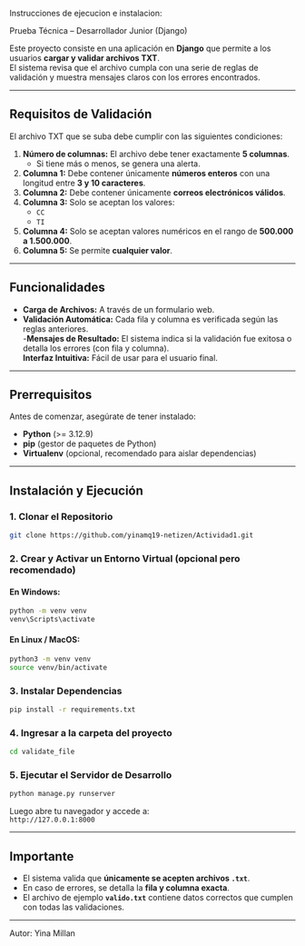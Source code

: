 Instrucciones de ejecucion e instalacion:

Prueba Técnica – Desarrollador Junior (Django)

Este proyecto consiste en una aplicación en **Django** que permite a los usuarios **cargar y validar archivos TXT**.  
El sistema revisa que el archivo cumpla con una serie de reglas de validación y muestra mensajes claros con los errores encontrados.

---

## Requisitos de Validación

El archivo TXT que se suba debe cumplir con las siguientes condiciones:

1. **Número de columnas:** El archivo debe tener exactamente **5 columnas**.  
   - Si tiene más o menos, se genera una alerta.
2. **Columna 1:** Debe contener únicamente **números enteros** con una longitud entre **3 y 10 caracteres**.  
3. **Columna 2:** Debe contener únicamente **correos electrónicos válidos**.  
4. **Columna 3:** Solo se aceptan los valores:  
   - `CC`  
   - `TI`  
5. **Columna 4:** Solo se aceptan valores numéricos en el rango de **500.000 a 1.500.000**.  
6. **Columna 5:** Se permite **cualquier valor**.

---

## Funcionalidades

- **Carga de Archivos:** A través de un formulario web.  
- **Validación Automática:** Cada fila y columna es verificada según las reglas anteriores.  
-**Mensajes de Resultado:** El sistema indica si la validación fue exitosa o detalla los errores (con fila y columna).  
**Interfaz Intuitiva:** Fácil de usar para el usuario final.  

---

## Prerrequisitos

Antes de comenzar, asegúrate de tener instalado:

- **Python** (>= 3.12.9)  
- **pip** (gestor de paquetes de Python)  
- **Virtualenv** (opcional, recomendado para aislar dependencias)  

---

##  Instalación y Ejecución

### 1️. Clonar el Repositorio
```bash
git clone https://github.com/yinamq19-netizen/Actividad1.git
```

### 2️. Crear y Activar un Entorno Virtual (opcional pero recomendado)

#### En Windows:
```bash
python -m venv venv
venv\Scripts\activate
```

#### En Linux / MacOS:
```bash
python3 -m venv venv
source venv/bin/activate
```

### 3️. Instalar Dependencias
```bash
pip install -r requirements.txt
```

### 4️. Ingresar a la carpeta del proyecto
```bash
cd validate_file
```

### 5️. Ejecutar el Servidor de Desarrollo
```bash
python manage.py runserver
```

Luego abre tu navegador y accede a:  
`http://127.0.0.1:8000`

---

## Importante

- El sistema valida que **únicamente se acepten archivos `.txt`**.  
- En caso de errores, se detalla la **fila y columna exacta**.  
- El archivo de ejemplo **`valido.txt`** contiene datos correctos que cumplen con todas las validaciones.  

---

Autor: Yina Millan 
